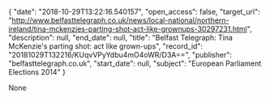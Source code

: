 {
  "date": "2018-10-29T13:22:16.540157", 
  "open_access": false, 
  "target_url": "http://www.belfasttelegraph.co.uk/news/local-national/northern-ireland/tina-mckenzies-parting-shot-act-like-grownups-30297231.html", 
  "description": null, 
  "end_date": null, 
  "title": "Belfast Telegraph: Tina McKenzie's parting shot: act like grown-ups", 
  "record_id": "20181029T132216/KUqvVPyYdbu4mO4oWR/D3A==", 
  "publisher": "belfasttelegraph.co.uk", 
  "start_date": null, 
  "subject": "European Parliament Elections 2014"
}

None